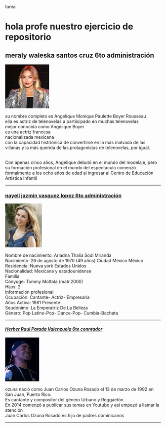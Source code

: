 tarea
<h1>hola  profe nuestro  ejercicio de repositorio  </h1>
    <h2><b>meraly waleska santos cruz 6to administración</b></h2>
    <img src="angeli.jpg" alt="angeli" with="200" height="142"/>
    <p>su nombre completo es Angelique Monique Paulette Boyer Rousseau <br>
    ella es actriz de telenovelas  a partiicipado en muchas telenovelas<br>
    mejor conocida como Angelique Boyer <br> es una actriz francesa<br> nacionalizada mexicana<br> con la capacidad histriónica de convertirse en la más malvada de las villanas y la más querida de las protagonistas de telenovelas, por igual. </p>
    <br>Con apenas cinco años, Angelique debutó en el mundo del modelaje, pero su formación profesional en el mundo del espectáculo comenzó formalmente a los ocho años de edad al ingresar al Centro de Educación Artística Infantil
    <hr color="pink" size="12px"> 
</hr>
 <h3><u>nayeli jazmin vasquez lopez 6to administración</u></h3>
 <img src="thalia.jpg" alt="angeli" with="200" height="142"/>
 <p> Nombre de nacimiento: Ariadna Thalía Sodi Miranda<br>
Nacimiento: 26 de agosto de 1970 (49 años) Ciudad México México<br>
Residencia: Nueva york Estados Unidos<br>
Nacionalidad: Mexicana y estadounidense<br>
Familia<br>
Cónyuge: Tommy Mottola (matr.2000)<br>
Hijos: 2<br>
Información profesional<br>
Ocupación: Cantante- Actriz- Empresaria<br>
Años Activa: 1981 Presente<br>
Seudónimo: La Emperatriz De La Belleza<br>
Género: Pop Latino-Pop- Dance-Pop- Cumbia-Bachata</p>
 <hr color="Purple" size="12px"> 
  <h4><i><u>Herber Raul Parada Valenzuela 6to conntador</u></i></h4>
  <img src="ozuna.jpg" alt="angeli" with="200" height="142"/>
  <p>ozuna nació como Juan Carlos Ozuna Rosado el 13 de marzo de 1992 en San Juan, Puerto Rico.<br> 
    Es cantante y compositor del género Urbano y Reggaetón.<br> 
    En 2014 comenzó a publicar sus temas en Youtube y así empezó a llamar la atención<br>
    Juan Carlos Ozuna Rosado es hijo de padres dominicanos </p>
  <hr color="blue" size="12px"> 

